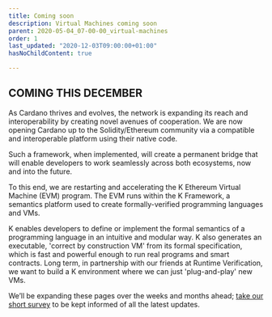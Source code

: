 ```yaml
---
title: Coming soon
description: Virtual Machines coming soon
parent: 2020-05-04_07-00-00_virtual-machines
order: 1
last_updated: "2020-12-03T09:00:00+01:00"
hasNoChildContent: true

---
```

## COMING THIS DECEMBER

As Cardano thrives and evolves, the network is expanding its reach and interoperability by creating novel avenues of cooperation. We are now opening Cardano up to the Solidity/Ethereum community via a compatible and interoperable platform using their native code. 

Such a framework, when implemented, will create a permanent bridge that will enable developers to work seamlessly across both ecosystems, now and into the future.

To this end, we are restarting and accelerating the K Ethereum Virtual Machine (EVM) program. The EVM runs within the K Framework, a semantics platform used to create formally-verified programming languages and VMs.

K enables developers to define or implement the formal semantics of a programming language in an intuitive and modular way. K also generates an executable, 'correct by construction VM' from its formal specification, which is fast and powerful enough to run real programs and smart contracts. Long term, in partnership with our friends at Runtime Verification, we want to build a K environment where we can just 'plug-and-play' new VMs.

We’ll be expanding these pages over the weeks and months ahead; [take our short survey](https://input-output.typeform.com/c/OJsf0XcD) to be kept informed of all the latest updates.
